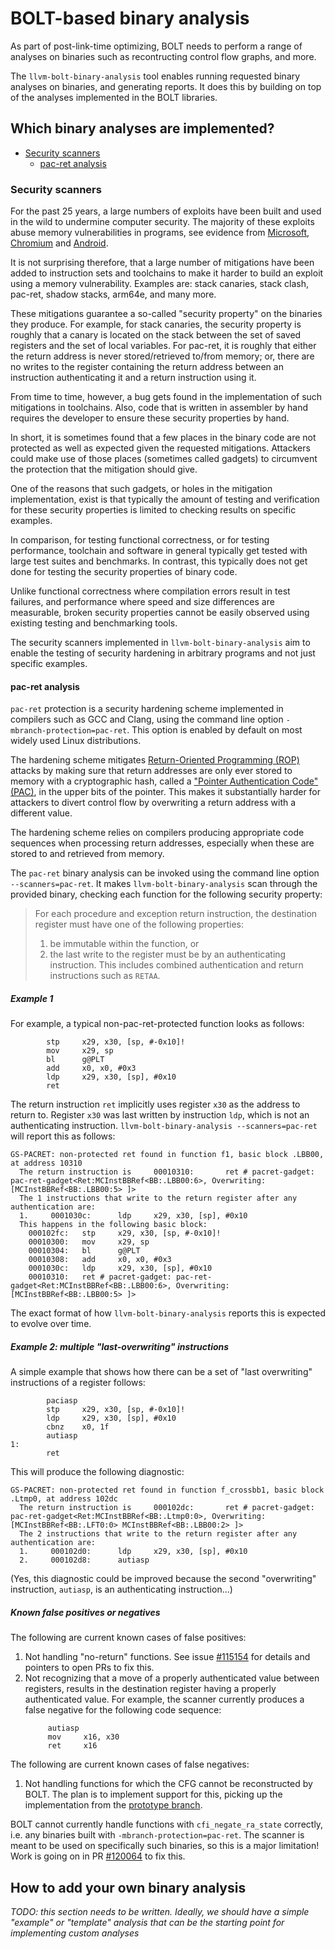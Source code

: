 # BOLT-based binary analysis

As part of post-link-time optimizing, BOLT needs to perform a range of analyses
on binaries such as recontructing control flow graphs, and more.

The `llvm-bolt-binary-analysis` tool enables running requested binary analyses
on binaries, and generating reports. It does this by building on top of the
analyses implemented in the BOLT libraries.

## Which binary analyses are implemented?

* [Security scanners](#security-scanners)
  * [pac-ret analysis](#pac-ret-analysis)

### Security scanners

For the past 25 years, a large numbers of exploits have been built and used in
the wild to undermine computer security. The majority of these exploits abuse
memory vulnerabilities in programs, see evidence from
[Microsoft](https://youtu.be/PjbGojjnBZQ?si=oCHCa0SHgaSNr6Gr&t=836),
[Chromium](https://www.chromium.org/Home/chromium-security/memory-safety/) and
[Android](https://security.googleblog.com/2021/01/data-driven-security-hardening-in.html).

It is not surprising therefore, that a large number of mitigations have been
added to instruction sets and toolchains to make it harder to build an exploit
using a memory vulnerability. Examples are: stack canaries, stack clash,
pac-ret, shadow stacks, arm64e, and many more.

These mitigations guarantee a so-called "security property" on the binaries they
produce. For example, for stack canaries, the security property is roughly that
a canary is located on the stack between the set of saved registers and the set
of local variables. For pac-ret, it is roughly that either the return address is
never stored/retrieved to/from memory; or, there are no writes to the register
containing the return address between an instruction authenticating it and a
return instruction using it.

From time to time, however, a bug gets found in the implementation of such
mitigations in toolchains. Also, code that is written in assembler by hand
requires the developer to ensure these security properties by hand.

In short, it is sometimes found that a few places in the binary code are not
protected as well as expected given the requested mitigations. Attackers could
make use of those places (sometimes called gadgets) to circumvent the protection
that the mitigation should give.

One of the reasons that such gadgets, or holes in the mitigation implementation,
exist is that typically the amount of testing and verification for these
security properties is limited to checking results on specific examples.

In comparison, for testing functional correctness, or for testing performance,
toolchain and software in general typically get tested with large test suites
and benchmarks. In contrast, this typically does not get done for testing the
security properties of binary code.

Unlike functional correctness where compilation errors result in test failures,
and performance where speed and size differences are measurable, broken security
properties cannot be easily observed using existing testing and benchmarking
tools.

The security scanners implemented in `llvm-bolt-binary-analysis` aim to enable
the testing of security hardening in arbitrary programs and not just specific
examples.


#### pac-ret analysis

`pac-ret` protection is a security hardening scheme implemented in compilers
such as GCC and Clang, using the command line option
`-mbranch-protection=pac-ret`. This option is enabled by default on most widely
used Linux distributions.

The hardening scheme mitigates
[Return-Oriented Programming (ROP)](https://llsoftsec.github.io/llsoftsecbook/#return-oriented-programming)
attacks by making sure that return addresses are only ever stored to memory with
a cryptographic hash, called a
["Pointer Authentication Code" (PAC)](https://llsoftsec.github.io/llsoftsecbook/#pointer-authentication),
in the upper bits of the pointer. This makes it substantially harder for
attackers to divert control flow by overwriting a return address with a
different value.

The hardening scheme relies on compilers producing appropriate code sequences when
processing return addresses, especially when these are stored to and retrieved
from memory.

The `pac-ret` binary analysis can be invoked using the command line option
`--scanners=pac-ret`. It makes `llvm-bolt-binary-analysis` scan through the
provided binary, checking each function for the following security property:

> For each procedure and exception return instruction, the destination register
> must have one of the following properties:
>
> 1. be immutable within the function, or
> 2. the last write to the register must be by an authenticating instruction. This
>    includes combined authentication and return instructions such as `RETAA`.

##### Example 1

For example, a typical non-pac-ret-protected function looks as follows:

```
        stp     x29, x30, [sp, #-0x10]!
        mov     x29, sp
        bl      g@PLT
        add     x0, x0, #0x3
        ldp     x29, x30, [sp], #0x10
        ret
```

The return instruction `ret` implicitly uses register `x30` as the address to
return to. Register `x30` was last written by instruction `ldp`, which is not an
authenticating instruction. `llvm-bolt-binary-analysis --scanners=pac-ret` will
report this as follows:

```
GS-PACRET: non-protected ret found in function f1, basic block .LBB00, at address 10310
  The return instruction is     00010310:       ret # pacret-gadget: pac-ret-gadget<Ret:MCInstBBRef<BB:.LBB00:6>, Overwriting:[MCInstBBRef<BB:.LBB00:5> ]>
  The 1 instructions that write to the return register after any authentication are:
  1.     0001030c:      ldp     x29, x30, [sp], #0x10
  This happens in the following basic block:
    000102fc:   stp     x29, x30, [sp, #-0x10]!
    00010300:   mov     x29, sp
    00010304:   bl      g@PLT
    00010308:   add     x0, x0, #0x3
    0001030c:   ldp     x29, x30, [sp], #0x10
    00010310:   ret # pacret-gadget: pac-ret-gadget<Ret:MCInstBBRef<BB:.LBB00:6>, Overwriting:[MCInstBBRef<BB:.LBB00:5> ]>
```

The exact format of how `llvm-bolt-binary-analysis` reports this is expected to
evolve over time.

##### Example 2: multiple "last-overwriting" instructions

A simple example that shows how there can be a set of "last overwriting"
instructions of a register follows:

```
        paciasp
        stp     x29, x30, [sp, #-0x10]!
        ldp     x29, x30, [sp], #0x10
        cbnz    x0, 1f
        autiasp
1:
        ret
```

This will produce the following diagnostic:

```
GS-PACRET: non-protected ret found in function f_crossbb1, basic block .Ltmp0, at address 102dc
  The return instruction is     000102dc:       ret # pacret-gadget: pac-ret-gadget<Ret:MCInstBBRef<BB:.Ltmp0:0>, Overwriting:[MCInstBBRef<BB:.LFT0:0> MCInstBBRef<BB:.LBB00:2> ]>
  The 2 instructions that write to the return register after any authentication are:
  1.     000102d0:      ldp     x29, x30, [sp], #0x10
  2.     000102d8:      autiasp
```

(Yes, this diagnostic could be improved because the second "overwriting"
instruction, `autiasp`, is an authenticating instruction...)

##### Known false positives or negatives

The following are current known cases of false positives:

1. Not handling "no-return" functions. See issue
   [#115154](https://github.com/llvm/llvm-project/issues/115154) for details and
   pointers to open PRs to fix this.
2. Not recognizing that a move of a properly authenticated value between registers,
   results in the destination register having a properly authenticated value.
   For example, the scanner currently produces a false negative for the following
   code sequence:
   ```
        autiasp
        mov     x16, x30
        ret     x16
   ```

The following are current known cases of false negatives:

1. Not handling functions for which the CFG cannot be reconstructed by BOLT. The
   plan is to implement support for this, picking up the implementation from the
   [prototype branch](
   https://github.com/llvm/llvm-project/compare/main...kbeyls:llvm-project:bolt-gadget-scanner-prototype).

BOLT cannot currently handle functions with `cfi_negate_ra_state` correctly,
i.e. any binaries built with `-mbranch-protection=pac-ret`. The scanner is meant
to be used on specifically such binaries, so this is a major limitation! Work is
going on in PR [#120064](https://github.com/llvm/llvm-project/pull/120064) to
fix this.

## How to add your own binary analysis

_TODO: this section needs to be written. Ideally, we should have a simple
"example" or "template" analysis that can be the starting point for implementing
custom analyses_

